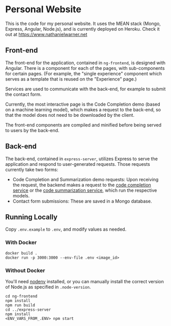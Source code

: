 # Personal Website

This is the code for my personal website. It uses the MEAN stack
(Mongo, Express, Angular, Node.js), and is currently deployed on Heroku.
Check it out at https://www.nathanielwarner.net

## Front-end
The front-end for the application, contained in `ng-frontend`,
 is designed with Angular.
There is a component for each of the pages, with sub-components
for certain pages. (For example, the "single experience" component
which serves as a template that is reused on the "Experience" page.)

Services are used to communicate with the back-end, for example
to submit the contact form.

Currently, the most interactive page is the Code Completion demo
(based on a machine learning model),
which makes a request to the back-end, so that the model does
not need to be downloaded by the client.

The front-end components are compiled and minified before being
served to users by the back-end.

## Back-end
The back-end, contained in `express-server`, utilizes Express
to serve the application and respond to user-generated requests.
Those requests currently take two forms:
- Code Completion and Summarization demo requests: Upon receiving the request, 
the backend makes a request to the [code completion service](https://github.com/nathanielwarner/transformer_lang_model) or
the [code summarization service](https://github.com/nathanielwarner/code_summarization_transformer), which run the respective models.
- Contact form submissions: These are saved in a Mongo database.

## Running Locally
Copy `.env.example` to `.env`, and modify values as needed.
### With Docker
```
docker build .
docker run -p 3000:3000 --env-file .env <image_id>
```

### Without Docker
You'll need [nodenv](https://github.com/nodenv/nodenv) installed, or you can manually install
the correct version of Node.js as specified in `.node-version`.
```
cd ng-frontend
npm install
npm run build
cd ../express-server
npm install
<ENV_VARS_FROM_.ENV> npm start
```
